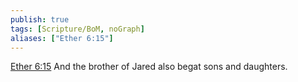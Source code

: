 ```yaml
---
publish: true
tags: [Scripture/BoM, noGraph]
aliases: ["Ether 6:15"]
---
```

[Ether 6:15](https://churchofjesuschrist.org/study/scriptures/bofm/ether/6?lang=eng&id=p15#p15) And the brother of Jared also begat sons and daughters.
